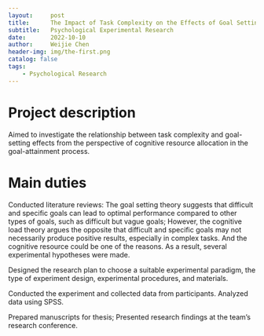 ```yaml
---
layout:     post
title:      The Impact of Task Complexity on the Effects of Goal Setting: A Perspective from Cognitive Resources
subtitle:   Psychological Experimental Research
date:       2022-10-10
author:     Weijie Chen
header-img: img/the-first.png
catalog: false
tags:
    - Psychological Research
---
```

# Project description

Aimed to investigate the relationship between task complexity and goal-setting effects from the perspective of cognitive resource allocation in the goal-attainment process.

# Main duties

Conducted literature reviews: The goal setting theory suggests that difficult and specific goals can lead to optimal performance compared to other types of goals, such as difficult but vague goals; However, the cognitive load theory argues the opposite that difficult and specific goals may not necessarily produce positive results, especially in complex tasks. And the cognitive resource could be one of the reasons. As a result, several experimental hypotheses were made.

Designed the research plan to choose a suitable experimental paradigm, the type of experiment design, experimental procedures, and materials.

Conducted the experiment and collected data from participants. Analyzed data using SPSS.

Prepared manuscripts for thesis; Presented research findings at the team’s research conference.
